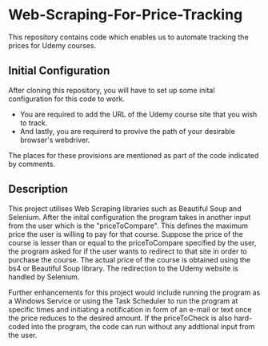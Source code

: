 # Web-Scraping-For-Price-Tracking
This repository contains code which enables us to automate tracking the prices for Udemy courses. 

## Initial Configuration ##
After cloning this repository, you will have to set up some inital configuration for this code to work. 
* You are required to add the URL of the Udemy course site that you wish to track. 
* And lastly, you are requirerd to provive the path of your desirable browser's webdriver.

The places for these provisions are mentioned as part of the code indicated by comments.

## Description ## 
This project utilises Web Scraping libraries such as Beautiful Soup and Selenium. After the inital configuration the program takes in another input from the user which is the "priceToCompare". This defines the maximum price the user is willing to pay for that course. Suppose the price of the course is lesser than or equal to the priceToCompare specified by the user, the program asked for if the user wants to redirect to that site in order to purchase the course. The actual price of the course is obtained using the bs4 or Beautiful Soup library. The redirection to the Udemy website is handled by Selenium. 

Further enhancements for this project would include running the program as a Windows Service or using the Task Scheduler to run the program at specific times and initiating a notification in form of an e-mail or text once the price reduces to the desired amount. If the priceToCheck is also hard-coded into the program, the code can run without any addtional input from the user. 

